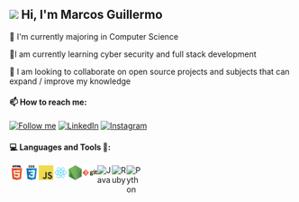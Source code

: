 ## <img src="https://i.pinimg.com/originals/8d/6c/82/8d6c820649720da9f7ce471c8a3fe906.gif" width="40"> Hi, I'm Marcos Guillermo 

 
 🔭 I'm currently majoring in Computer Science 
 
 🌱I am currently learning cyber security and full stack development 
 
 👯 I am looking to collaborate on open source projects and subjects that can expand / improve my knowledge
 
 
 
 #### 📫 How to reach me: 
 
[<img src="https://img.shields.io/github/followers/MarcosDaNight?label=Follow%20me&style=social" height="22" title="Follow me" />](https://github.com/MarcosDaNight) 
[<img src="https://img.shields.io/badge/-LinkedIn-blue?style=flat-square&logo=Linkedin&logoColor=white&link=https://www.linkedin.com/in/marcos-guillermo-de-s%C3%A1-cat%C3%A3o-cosson-b4a198193/" height="23" title="LinkedIn" />](https://www.linkedin.com/in/marcos-guillermo-de-s%C3%A1-cat%C3%A3o-cosson-b4a198193/)
[<img src="https://img.shields.io/badge/-Instagram-purple?style=flat-square&logo=Instagram&logoColor=white&link=https://www.instagram.com/marcosgdanight" height="23" title="Instagram" />](https://www.instagram.com/marcosgdanight/)

#### :computer: Languages and Tools :hammer::
<img align="left" alt="HTML5" width="26px" src="https://raw.githubusercontent.com/github/explore/80688e429a7d4ef2fca1e82350fe8e3517d3494d/topics/html/html.png" />
<img align="left" alt="CSS3" width="26px" src="https://raw.githubusercontent.com/github/explore/80688e429a7d4ef2fca1e82350fe8e3517d3494d/topics/css/css.png" />
<img align="left" alt="JavaScript" width="26px" src="https://raw.githubusercontent.com/github/explore/80688e429a7d4ef2fca1e82350fe8e3517d3494d/topics/javascript/javascript.png" />
<img align="left" alt="React" width="26px" src="https://raw.githubusercontent.com/github/explore/80688e429a7d4ef2fca1e82350fe8e3517d3494d/topics/react/react.png" />
<img align="left" alt="Node.js" width="26px" src="https://raw.githubusercontent.com/github/explore/80688e429a7d4ef2fca1e82350fe8e3517d3494d/topics/nodejs/nodejs.png" />
<img align="left" alt="Git" width="26px" src="https://raw.githubusercontent.com/github/explore/80688e429a7d4ef2fca1e82350fe8e3517d3494d/topics/git/git.png" />
<img align="left" alt="Java" width="26px" src="https://images.vexels.com/media/users/3/166401/isolated/preview/b82aa7ac3f736dd78570dd3fa3fa9e24-java-programming-language-icon-by-vexels.png" />
<img align="left" alt="Ruby" width="26px" src="https://images.vexels.com/media/users/3/166485/isolated/preview/d4061b653e6ba02ad0afdc79e0315a25-ruby-programming-language-icon-by-vexels.png" />
<img align="left" alt="Python" width="26px" src="https://images.vexels.com/media/users/3/166477/isolated/preview/9bb722f0e85ddbc1ce0f064534fd2311-python-programming-language-icon-by-vexels.png" />




<!--
**MarcosDaNight/MarcosDaNight** is a ✨ _special_ ✨ repository because its `README.md` (this file) appears on your GitHub profile.

Here are some ideas to get you started:
<img src="https://i.pinimg.com/originals/5f/65/a9/5f65a9983b41c56fd86af99f4a8e1fbb.gif" width="35"> panda reading
- 🔭 I’m currently working on ...
- 🌱 I’m currently learning ...
- 👯 I’m looking to collaborate on ...
- 🤔 I’m looking for help with ...
- 💬 Ask me about ...
- 📫 How to reach me: https://img.shields.io/github/followers/MarcosDaNight?label=Follow%20me&style=social
- 😄 Pronouns: ...
- ⚡ Fun fact: ...
-->
